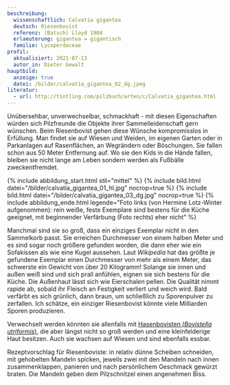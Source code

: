 ```yaml
---
beschreibung:
  wissenschaftlich: Calvatia gigantea
  deutsch: Riesenbovist
  referenz: (Batsch) Lloyd 1904
  erlaeuterung: gigantea = gigantisch
  familie: Lycoperdaceae
profil:
  aktualisiert: 2021-07-13
  autor_in: Dieter Gewalt
hauptbild:
  anzeige: true
  datei: /bilder/calvatia_gigantea_02_dg.jpeg
literatur:
  - url: http://tintling.com/pilzbuch/arten/c/Calvatia_gigantea.html
---
```

Unübersehbar, unverwechselbar, schmackhaft - mit diesen Eigenschaften würden sich Pilzfreunde die Objekte ihrer Sammelleidenschaft gern wünschen. Beim Riesenbovist gehen diese Wünsche kompromisslos in Erfüllung. Man findet sie auf Wiesen und Weiden, im eigenen Garten oder in Parkanlagen auf Rasenflächen, an Wegrändern oder Böschungen. Sie fallen schon aus 50 Meter Entfernung auf. Wo sie den Kids in die Hände fallen, bleiben sie nicht lange am Leben sondern werden als Fußbälle zweckentfremdet.

{% include abbildung_start.html stil="mittel" %}
{% include bild.html datei="/bilder/calvatia_gigantea_01_hl.jpg" nocrop=true %}
{% include bild.html datei="/bilder/calvatia_gigantea_03_dg.jpg" nocrop=true %}
{% include abbildung_ende.html legende="Foto links (von Hermine Lotz-Winter aufgenommen): rein weiße, feste Exemplare sind bestens für die Küche geeignet, mit beginnender Verfärbung (Foto rechts) eher nicht" %}

Manchmal sind sie so groß, dass ein einziges Exemplar nicht in den Sammelkorb passt. Sie erreichen Durchmesser von einem halben Meter und es sind sogar noch größere gefunden worden, die dann eher wie ein Sofakissen als wie eine Kugel aussehen. Laut *Wikipedia* hat das größte je gefundene Exemplar einen Durchmesser von mehr als einem Meter, das schwerste ein Gewicht von über 20 Kilogramm! Solange sie innen und außen weiß sind und sich prall anfühlen, eignen sie sich bestens für die Küche. Die Außenhaut lässt sich wie Eierschalen pellen. Die Qualität nimmt rapide ab, sobald ihr Fleisch an Festigkeit verliert und weich wird. Bald verfärbt es sich  grünlich, dann braun, um schließlich zu Sporenpulver zu zerfallen. Ich schätze, ein einziger Riesenbovist könnte viele Milliarden Sporen produzieren.

Verwechselt werden könnten sie allenfalls  mit [Hasenbovisten (*Bovistella utriformis*)](/pilze/bovistella-utriformis-hasenbovist), die aber längst nicht so groß werden und eine kleinfelderige Haut besitzen. Auch sie wachsen auf Wiesen und sind ebenfalls essbar.

Rezeptvorschlag für Riesenboviste: in relativ dünne Scheiben schneiden, mit gehobelten Mandeln spicken, jeweils zwei mit den Mandeln nach innen zusammenklappen, panieren und nach persönlichem Geschmack gewürzt braten. Die Mandeln geben dem Pilzschnitzel einen angenehmen Biss.